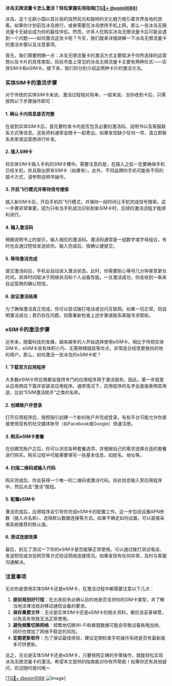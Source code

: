 **冰岛无限流量卡怎么激活？轻松掌握实用指南[[TG💪+ @esim1088](https://t.me/s/esim1088)]**

冰岛，这个北欧小国以其壮丽的自然风光和独特的文化魅力吸引着世界各地的游客。如果你计划前往冰岛旅行，或者需要在冰岛使用手机上网，那么一张冰岛无限流量卡无疑会成为你的最佳伴侣。然而，许多人在购买冰岛无限流量卡后可能会遇到一个问题——如何激活这张卡呢？今天，我们就来详细讲解一下冰岛无限流量卡的激活步骤以及注意事项。

首先，我们需要明确一点：冰岛无限流量卡的激活方式主要取决于你所选择的运营商以及卡片的具体类型。目前市面上常见的冰岛无限流量卡主要有两种形式——实体SIM卡和eSIM卡。接下来，我们将分别介绍这两种卡片的激活方法。

### 实体SIM卡的激活步骤

对于传统的实体SIM卡来说，激活过程相对简单。一般来说，当你收到卡后，只需按照以下步骤操作即可：

#### 1. 确认卡内信息是否完整
在收到实体SIM卡后，首先要检查卡内是否包含必要的激活码、说明书以及客服联系方式等信息。这些资料通常会随卡一起寄出。如果发现缺少任何一项，请立即联系卖家或运营商进行补发。

#### 2. 插入SIM卡
将实体SIM卡插入手机的SIM卡槽中。需要注意的是，在插入之前一定要确保手机已经关机，并且取出原有SIM卡（如果有）。此外，不同品牌的手机可能有不同的插卡方式，请参照说明书操作。

#### 3. 开启飞行模式并等待信号搜索
插入新SIM卡后，开启手机的飞行模式，并保持一段时间让手机完成信号搜索。这一步骤非常重要，因为只有当手机成功识别到新SIM卡时，后续的激活流程才能顺利进行。

#### 4. 输入激活码
根据说明书上的提示，输入相应的激活码。激活码通常是一组数字或字母组合，有时也会通过短信发送给你。输入完成后，按确认键提交。

#### 5. 等待激活完成
提交激活码后，手机会自动进入激活状态。此时，你需要耐心等待几分钟甚至更长时间，具体时间取决于网络状况和个人设备性能。一旦激活成功，你会收到一条来自运营商的确认短信。

#### 6. 验证激活结果
为了确保激活真正完成，你可以尝试拨打电话或访问互联网。如果一切正常，则说明激活成功；若仍存在问题，则需重新检查上述步骤或联系客服寻求帮助。

### eSIM卡的激活步骤

近年来，随着科技的发展，越来越多的人开始选择使用eSIM卡。相比于传统实体SIM卡，eSIM卡具有体积小巧、无需物理插拔等优点，非常适合经常更换目的地的用户。那么，如何激活一张冰岛的eSIM卡呢？

#### 1. 下载官方应用程序
大多数eSIM卡供应商都会提供专门的应用程序用于激活服务。因此，第一步就是从应用商店下载并安装该应用程序。通常情况下，应用程序的名字会直接表明其用途，比如“ESIM激活助手”之类的名称。

#### 2. 创建账户并登录
打开应用程序后，按照指引创建一个新的账户并完成登录。有些平台可能允许你直接使用现有的社交媒体账号（如Facebook或Google）快速注册。

#### 3. 购买eSIM卡套餐
在创建完账户之后，你可以浏览各种套餐选项，并根据自己的需求选择合适的套餐进行购买。购买过程中可能需要填写一些基本信息，如姓名、地址等。

#### 4. 扫描二维码或输入代码
购买完成后，你会获得一个唯一的二维码或激活代码。将此信息输入至应用程序中，然后点击“激活”按钮。

#### 5. 配置eSIM卡
激活完成后，应用程序会引导你完成eSIM卡的配置工作。这一步包括设置APN参数（接入点名称）、选择默认数据连接等方式。如果不确定如何设置，可以直接采用系统推荐的默认值。

#### 6. 测试连接效果
最后，别忘了测试一下你的eSIM卡是否能够正常使用。可以通过拨打测试电话、发送短信或浏览网页等方式验证网络连接情况。如果发现有任何异常，及时与客服沟通解决。

### 注意事项

无论你是使用实体SIM卡还是eSIM卡，在激活过程中都需要注意以下几点：

1. **提前规划好行程**：在出发前务必确认目的地是否支持你的SIM卡类型，并了解当地法律法规对移动通信设备的要求。
2. **保存重要文件**：无论是实体SIM卡还是eSIM卡的相关资料，都应该妥善保管，以免丢失导致无法正常使用。
3. **避免频繁切换网络**：频繁地切换Wi-Fi和蜂窝数据可能会导致设备耗电加快，同时也增加了网络不稳定的风险。
4. **定期更新软件**：为了保证最佳体验，建议定期检查手机操作系统是否有最新版本可供更新。

总之，无论是实体SIM卡还是eSIM卡，只要按照正确的步骤操作，就能轻松实现冰岛无限流量卡的激活。希望本文提供的指南能对你有所帮助！如果你还有其他疑问，欢迎随时提问哦～

[[TG💪+ @esim1088](https://t.me/s/esim1088) ![Image](https://i.postimg.cc/4NQfJmqS/Snipaste-2025-05-13-00-14-12.png)]